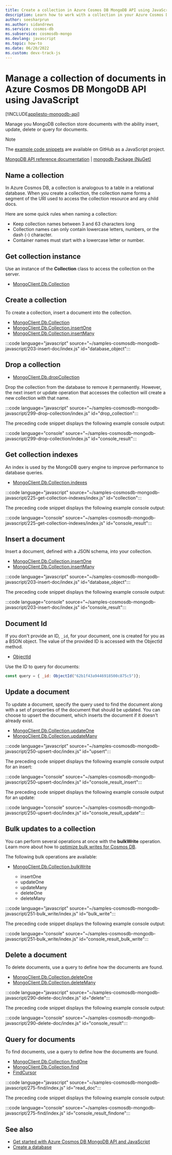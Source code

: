 ```yaml
---
title: Create a collection in Azure Cosmos DB MongoDB API using JavaScript
description: Learn how to work with a collection in your Azure Cosmos DB MongoDB API database using the JavaScript SDK.
author: seesharprun
ms.author: sidandrews
ms.service: cosmos-db
ms.subservice: cosmosdb-mongo
ms.devlang: javascript
ms.topic: how-to
ms.date: 06/20/2022
ms.custom: devx-track-js
---
```


# Manage a collection of documents in Azure Cosmos DB MongoDB API using JavaScript

[!INCLUDE[appliesto-mongodb-api](../includes/appliesto-mongodb-api.md)]

Manage you MongoDB collection store documents with the ability insert, update, delete or query for documents.

> [!NOTE]
> The [example code snippets](https://github.com/Azure-Samples/cosmos-db-mongodb-api-javascript-samples) are available on GitHub as a JavaScript project.

[MongoDB API reference documentation](https://docs.mongodb.com/drivers/node) | [mongodb Package (NuGet)](https://www.npmjs.com/package/mongodb)


## Name a collection

In Azure Cosmos DB, a collection is analogous to a table in a relational database. When you create a collection, the collection name forms a segment of the URI used to access the collection resource and any child docs.

Here are some quick rules when naming a collection:

* Keep collection names between 3 and 63 characters long
* Collection names can only contain lowercase letters, numbers, or the dash (-) character.
* Container names must start with a lowercase letter or number.

## Get collection instance

Use an instance of the **Collection** class to access the collection on the server.

* [MongoClient.Db.Collection](https://mongodb.github.io/node-mongodb-native/4.7/classes/Collection.html)


## Create a collection

To create a collection, insert a document into the collection.

* [MongoClient.Db.Collection](https://mongodb.github.io/node-mongodb-native/4.5/classes/Db.html#collection)
* [MongoClient.Db.Collection.insertOne](https://mongodb.github.io/node-mongodb-native/4.7/classes/Collection.html#insertOne)
* [MongoClient.Db.Collection.insertMany](https://mongodb.github.io/node-mongodb-native/4.7/classes/Collection.html#insertMany)

:::code language="javascript" source="~/samples-cosmosdb-mongodb-javascript/203-insert-doc/index.js" id="database_object":::

## Drop a collection

* [MongoClient.Db.dropCollection](https://mongodb.github.io/node-mongodb-native/4.7/classes/Db.html#dropCollection)

Drop the collection from the database to remove it permanently. However, the next insert or update operation that accesses the collection will create a new collection with that name.

:::code language="javascript" source="~/samples-cosmosdb-mongodb-javascript/299-drop-collection/index.js" id="drop_collection":::

The preceding code snippet displays the following example console output:

:::code language="console" source="~/samples-cosmosdb-mongodb-javascript/299-drop-collection/index.js" id="console_result":::

## Get collection indexes

An index is used by the MongoDB query engine to improve performance to database queries.

* [MongoClient.Db.Collection.indexes](https://mongodb.github.io/node-mongodb-native/4.7/classes/Collection.html#indexes)

:::code language="javascript" source="~/samples-cosmosdb-mongodb-javascript/225-get-collection-indexes/index.js" id="collection":::

The preceding code snippet displays the following example console output:

:::code language="console" source="~/samples-cosmosdb-mongodb-javascript/225-get-collection-indexes/index.js" id="console_result":::

## Insert a document

Insert a document, defined with a JSON schema, into your collection.

* [MongoClient.Db.Collection.insertOne](https://mongodb.github.io/node-mongodb-native/4.7/classes/Collection.html#insertOne)
* [MongoClient.Db.Collection.insertMany](https://mongodb.github.io/node-mongodb-native/4.7/classes/Collection.html#insertMany)

:::code language="javascript" source="~/samples-cosmosdb-mongodb-javascript/203-insert-doc/index.js" id="database_object":::

The preceding code snippet displays the following example console output:

:::code language="console" source="~/samples-cosmosdb-mongodb-javascript/203-insert-doc/index.js" id="console_result":::

## Document Id

If you don't provide an ID, `_id`, for your document, one is created for you as a BSON object. The value of the provided ID is accessed with the ObjectId method.

* [ObjectId](https://mongodb.github.io/node-mongodb-native/4.7/classes/ObjectId.html)

Use the ID to query for documents:

```javascript
const query = { _id: ObjectId("62b1f43a9446918500c875c5")};
```

## Update a document

To update a document, specify the query used to find the document along with a set of properties of the document that should be updated. You can choose to upsert the document, which inserts the document if it doesn't already exist. 

* [MongoClient.Db.Collection.updateOne](https://mongodb.github.io/node-mongodb-native/4.7/classes/Collection.html#updateOne)
* [MongoClient.Db.Collection.updateMany](https://mongodb.github.io/node-mongodb-native/4.7/classes/Collection.html#updateMany)


:::code language="javascript" source="~/samples-cosmosdb-mongodb-javascript/250-upsert-doc/index.js" id="upsert":::

The preceding code snippet displays the following example console output for an insert:

:::code language="console" source="~/samples-cosmosdb-mongodb-javascript/250-upsert-doc/index.js" id="console_result_insert":::

The preceding code snippet displays the following example console output for an update:

:::code language="console" source="~/samples-cosmosdb-mongodb-javascript/250-upsert-doc/index.js" id="console_result_update":::

## Bulk updates to a collection

You can perform several operations at once with the **bulkWrite** operation. Learn more about how to [optimize bulk writes for Cosmos DB](optimize-write-performance.md#tune-for-the-optimal-batch-size-and-thread-count). 

The following bulk operations are available:

* [MongoClient.Db.Collection.bulkWrite](https://mongodb.github.io/node-mongodb-native/4.7/classes/Collection.html#bulkWrite)

    * insertOne
    * updateOne
    * updateMany
    * deleteOne
    * deleteMany

:::code language="javascript" source="~/samples-cosmosdb-mongodb-javascript/251-bulk_write/index.js" id="bulk_write":::

The preceding code snippet displays the following example console output:

:::code language="console" source="~/samples-cosmosdb-mongodb-javascript/251-bulk_write/index.js" id="console_result_bulk_write":::

## Delete a document

To delete documents, use a query to define how the documents are found. 

* [MongoClient.Db.Collection.deleteOne](https://mongodb.github.io/node-mongodb-native/4.7/classes/Collection.html#deleteOne)
* [MongoClient.Db.Collection.deleteMany](https://mongodb.github.io/node-mongodb-native/4.7/classes/Collection.html#deleteMany)

:::code language="javascript" source="~/samples-cosmosdb-mongodb-javascript/290-delete-doc/index.js" id="delete":::

The preceding code snippet displays the following example console output:

:::code language="console" source="~/samples-cosmosdb-mongodb-javascript/290-delete-doc/index.js" id="console_result":::

## Query for documents

To find documents, use a query to define how the documents are found. 

* [MongoClient.Db.Collection.findOne](https://mongodb.github.io/node-mongodb-native/4.7/classes/Collection.html#findOne)
* [MongoClient.Db.Collection.find](https://mongodb.github.io/node-mongodb-native/4.7/classes/Collection.html#find)
* [FindCursor](https://mongodb.github.io/node-mongodb-native/4.7/classes/FindCursor.html)

:::code language="javascript" source="~/samples-cosmosdb-mongodb-javascript/275-find/index.js" id="read_doc":::

The preceding code snippet displays the following example console output:

:::code language="console" source="~/samples-cosmosdb-mongodb-javascript/275-find/index.js" id="console_result_findone":::

## See also

- [Get started with Azure Cosmos DB MongoDB API and JavaScript](how-to-javascript-get-started.md)
- [Create a database](how-to-javascript-manage-databases.md)
